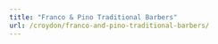 ```yaml
---
title: "Franco & Pino Traditional Barbers"
url: /croydon/franco-and-pino-traditional-barbers/
---
```

